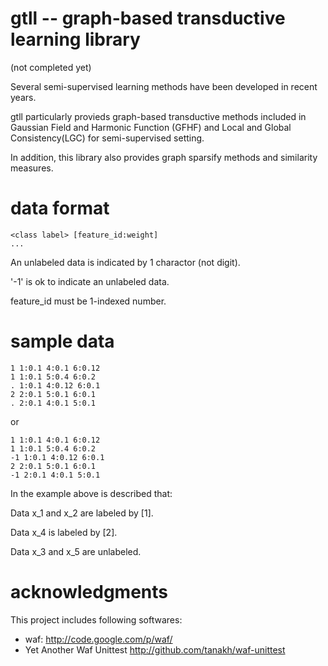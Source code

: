 # gtll -- graph-based transductive learning library

(not completed yet)

Several semi-supervised learning methods have been developed in recent years.

gtll particularly provieds graph-based transductive methods
included in Gaussian Field and Harmonic Function (GFHF)
and Local and Global Consistency(LGC) for semi-supervised setting.

In addition, this library also provides graph sparsify methods and similarity measures.

# data format

    <class label> [feature_id:weight]
    ...

An unlabeled data is indicated by 1 charactor (not digit).

'-1' is ok to indicate an unlabeled data.

feature_id must be 1-indexed number.

# sample data

    1 1:0.1 4:0.1 6:0.12
    1 1:0.1 5:0.4 6:0.2
    . 1:0.1 4:0.12 6:0.1
    2 2:0.1 5:0.1 6:0.1
    . 2:0.1 4:0.1 5:0.1

or

    1 1:0.1 4:0.1 6:0.12
    1 1:0.1 5:0.4 6:0.2
    -1 1:0.1 4:0.12 6:0.1
    2 2:0.1 5:0.1 6:0.1
    -1 2:0.1 4:0.1 5:0.1

In the example above is described that:

Data x_1 and x_2 are labeled by [1].

Data x_4 is labeled by [2].

Data x_3 and x_5 are unlabeled.

# acknowledgments

This project includes following softwares:

- waf: http://code.google.com/p/waf/
- Yet Another Waf Unittest http://github.com/tanakh/waf-unittest
